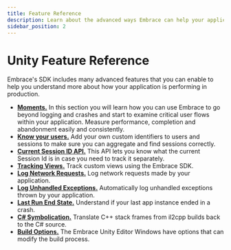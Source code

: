 ```yaml
---
title: Feature Reference
description: Learn about the advanced ways Embrace can help your application
sidebar_position: 2
---
```


# Unity Feature Reference

Embrace's SDK includes many advanced features that you can enable to help you understand more about
how your application is performing in production.

- [**Moments.**](/unity/features/moments/) In this section you will learn how you can use Embrace to go beyond logging and crashes and start to examine critical user flows within your application. Measure performance, completion and abandonment easily and consistently.
- [**Know your users.**](/unity/features/identify-users/) Add your own custom identifiers to users and sessions to make sure you can aggregate and find sessions correctly.
- [**Current Session ID API.**](/unity/features/current-session-id-api.md) This API lets you know what the current Session Id is in case you need to track it separately.
- [**Tracking Views.**](/unity/features/tracking-views/) Track custom views using the Embrace SDK.
- [**Log Network Requests.**](/unity/features/log-network-requests/) Log network requests made by your application.
- [**Log Unhandled Exceptions.**](/unity/features/exception-logging/) Automatically log unhandled exceptions thrown by your application.
- [**Last Run End State.**](/unity/features/last-run-end-state/) Understand if your last app instance ended in a crash.
- [**C# Symbolication.**](/unity/features/csharp-symbolication/) Translate C++ stack frames from il2cpp builds back to the C# source.
- [**Build Options.**](/unity/features/build-options/) The Embrace Unity Editor Windows have options that can modify the build process.
